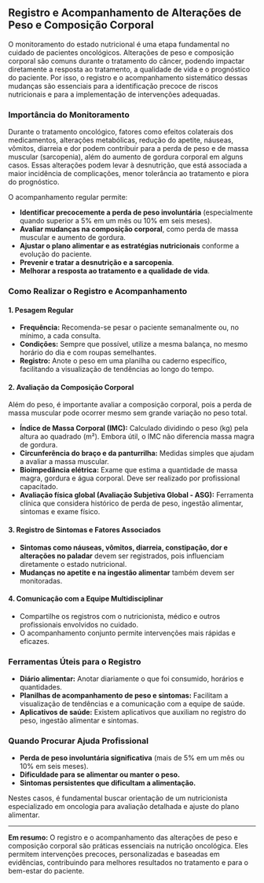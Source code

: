 ## Registro e Acompanhamento de Alterações de Peso e Composição Corporal

O monitoramento do estado nutricional é uma etapa fundamental no cuidado de pacientes oncológicos. Alterações de peso e composição corporal são comuns durante o tratamento do câncer, podendo impactar diretamente a resposta ao tratamento, a qualidade de vida e o prognóstico do paciente. Por isso, o registro e o acompanhamento sistemático dessas mudanças são essenciais para a identificação precoce de riscos nutricionais e para a implementação de intervenções adequadas.

### Importância do Monitoramento

Durante o tratamento oncológico, fatores como efeitos colaterais dos medicamentos, alterações metabólicas, redução do apetite, náuseas, vômitos, diarreia e dor podem contribuir para a perda de peso e de massa muscular (sarcopenia), além do aumento de gordura corporal em alguns casos. Essas alterações podem levar à desnutrição, que está associada a maior incidência de complicações, menor tolerância ao tratamento e piora do prognóstico.

O acompanhamento regular permite:

- **Identificar precocemente a perda de peso involuntária** (especialmente quando superior a 5% em um mês ou 10% em seis meses).
- **Avaliar mudanças na composição corporal**, como perda de massa muscular e aumento de gordura.
- **Ajustar o plano alimentar e as estratégias nutricionais** conforme a evolução do paciente.
- **Prevenir e tratar a desnutrição e a sarcopenia**.
- **Melhorar a resposta ao tratamento e a qualidade de vida**.

### Como Realizar o Registro e Acompanhamento

#### 1. **Pesagem Regular**

- **Frequência:** Recomenda-se pesar o paciente semanalmente ou, no mínimo, a cada consulta.
- **Condições:** Sempre que possível, utilize a mesma balança, no mesmo horário do dia e com roupas semelhantes.
- **Registro:** Anote o peso em uma planilha ou caderno específico, facilitando a visualização de tendências ao longo do tempo.

#### 2. **Avaliação da Composição Corporal**

Além do peso, é importante avaliar a composição corporal, pois a perda de massa muscular pode ocorrer mesmo sem grande variação no peso total.

- **Índice de Massa Corporal (IMC):** Calculado dividindo o peso (kg) pela altura ao quadrado (m²). Embora útil, o IMC não diferencia massa magra de gordura.
- **Circunferência do braço e da panturrilha:** Medidas simples que ajudam a avaliar a massa muscular.
- **Bioimpedância elétrica:** Exame que estima a quantidade de massa magra, gordura e água corporal. Deve ser realizado por profissional capacitado.
- **Avaliação física global (Avaliação Subjetiva Global - ASG):** Ferramenta clínica que considera histórico de perda de peso, ingestão alimentar, sintomas e exame físico.

#### 3. **Registro de Sintomas e Fatores Associados**

- **Sintomas como náuseas, vômitos, diarreia, constipação, dor e alterações no paladar** devem ser registrados, pois influenciam diretamente o estado nutricional.
- **Mudanças no apetite e na ingestão alimentar** também devem ser monitoradas.

#### 4. **Comunicação com a Equipe Multidisciplinar**

- Compartilhe os registros com o nutricionista, médico e outros profissionais envolvidos no cuidado.
- O acompanhamento conjunto permite intervenções mais rápidas e eficazes.

### Ferramentas Úteis para o Registro

- **Diário alimentar:** Anotar diariamente o que foi consumido, horários e quantidades.
- **Planilhas de acompanhamento de peso e sintomas:** Facilitam a visualização de tendências e a comunicação com a equipe de saúde.
- **Aplicativos de saúde:** Existem aplicativos que auxiliam no registro do peso, ingestão alimentar e sintomas.

### Quando Procurar Ajuda Profissional

- **Perda de peso involuntária significativa** (mais de 5% em um mês ou 10% em seis meses).
- **Dificuldade para se alimentar ou manter o peso.**
- **Sintomas persistentes que dificultam a alimentação.**

Nestes casos, é fundamental buscar orientação de um nutricionista especializado em oncologia para avaliação detalhada e ajuste do plano alimentar.

---

**Em resumo:** O registro e o acompanhamento das alterações de peso e composição corporal são práticas essenciais na nutrição oncológica. Eles permitem intervenções precoces, personalizadas e baseadas em evidências, contribuindo para melhores resultados no tratamento e para o bem-estar do paciente.